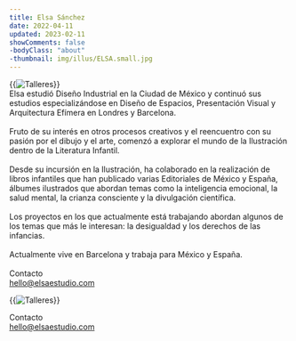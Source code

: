 ```yaml
---
title: Elsa Sánchez
date: 2022-04-11
updated: 2023-02-11
showComments: false
-bodyClass: "about"
-thumbnail: img/illus/ELSA.small.jpg
---
```


<div class="row">
<div class="mb-3 col-12 col-xl-6 text-center">
    {{<image class="rounded" src="img/illus/Elsa.jpg" alt="Talleres">}}
</div>

<div class="col-12 col-xl-6">
    Elsa estudió Diseño Industrial en la Ciudad de México y continuó sus estudios especializándose en Diseño de Espacios, Presentación Visual y Arquitectura Efímera en Londres y Barcelona.
    <br><br>
    Fruto de su interés en otros procesos creativos y el reencuentro con su pasión por el dibujo y el arte, comenzó a explorar el mundo de la Ilustración dentro de la Literatura Infantil.
    <br><br>
    Desde su incursión en la Ilustración, ha colaborado en la realización de libros infantiles que han publicado varias Editoriales de México y España, álbumes ilustrados que abordan temas como la inteligencia emocional, la salud mental, la crianza consciente y la divulgación científica.
    <br><br>
    Los proyectos en los que actualmente está trabajando abordan algunos de los temas que más le interesan: la desigualdad y los derechos de las infancias.
    <br><br>
    Actualmente vive en Barcelona y trabaja para México y España.
    <br><br>
</div>
</div>

<div class="d-none d-xxl-block text-center mb-5 mt-4">
    <div class="h2 mb-3">Contacto</div>
    <div class="featured-content mb-2">
        <a href="maito:hello@elsaestudio.com">hello@elsaestudio.com</a>
    </div>
    <div>
        <a class="ms-2 ig" href="//instagram.com/elsa_estudio"><i class="fa-brands fa-instagram"></i></a>
    </div>
</div>

{{<image class="rounded" src="img/illus/Elsa_Talleres_1.jpg" alt="Talleres">}}

<div class="d-block d-xxl-none text-center mb-5 mt-4">
    <div class="h2 mb-3">Contacto</div>
    <div class="featured-content mb-2">
        <a href="maito:hello@elsaestudio.com">hello@elsaestudio.com</a>
    </div>
    <div>
        <a class="ms-2 ig" href="//instagram.com/elsa_estudio"><i class="fa-brands fa-instagram"></i></a>
    </div>
</div>
